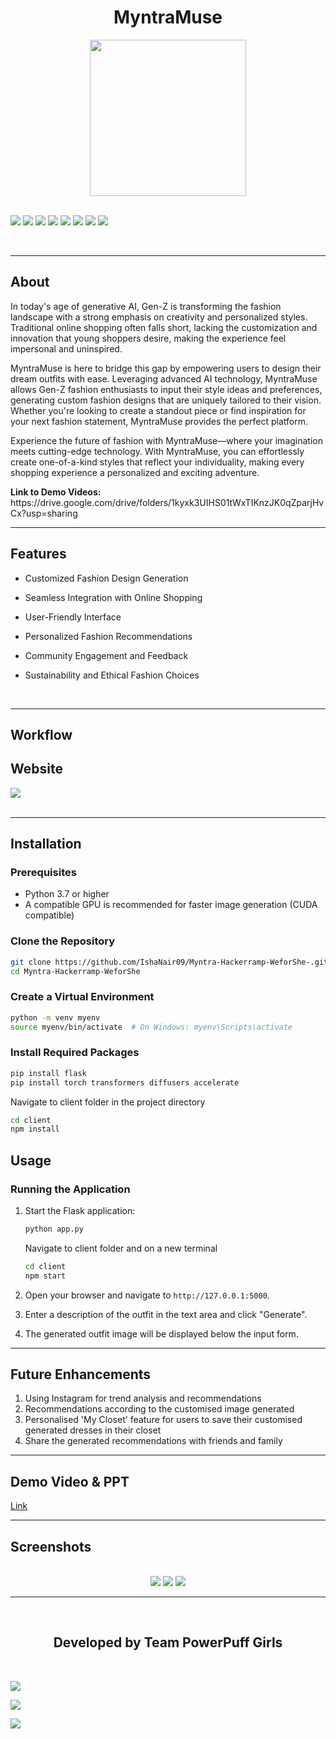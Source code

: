 <h1 align="center">MyntraMuse</h1>

<div align="center">
<img align="center" src="assets\logo.png" height="250px"> 
</div>

<br>

[![](https://img.shields.io/badge/Made_with-react-green?style=for-the-badge&logo=react)](https://reactnative.dev/)
[![](https://img.shields.io/badge/Made_with-Python-green?style=for-the-badge&logo=python)](https://www.python.org)
[![](https://img.shields.io/badge/Made_with-Flask-green?style=for-the-badge&logo=flask)](https://flask.palletsprojects.com/)
[![](https://img.shields.io/badge/Made_with-Tkinter-green?style=for-the-badge&logo=Tkinter)](https://docs.python.org/3/library/tk.html)
[![](https://img.shields.io/badge/Made_with-PyTorch-green?style=for-the-badge&logo=pytorch)](https://pytorch.org/)
[![](https://img.shields.io/badge/Made_with-Transformers-green?style=for-the-badge&logo=huggingface)](https://huggingface.co/transformers/)
[![](https://img.shields.io/badge/Made_with-Diffusion-green?style=for-the-badge&logo=diffusion)](https://www.diffusion.ai/)
[![](https://img.shields.io/badge/Made_with-Accelerate-green?style=for-the-badge&logo=python)](https://github.com/huggingface/accelerate)




</br>

</div>



---
<h2><strong>About</h2></strong>
<p>In today's age of generative AI, Gen-Z is transforming the fashion landscape with a strong emphasis on creativity and personalized styles. Traditional online shopping often falls short, lacking the customization and innovation that young shoppers desire, making the experience feel impersonal and uninspired. </p>

<p>MyntraMuse is here to bridge this gap by empowering users to design their dream outfits with ease. Leveraging advanced AI technology, MyntraMuse allows Gen-Z fashion enthusiasts to input their style ideas and preferences, generating custom fashion designs that are uniquely tailored to their vision. Whether you're looking to create a standout piece or find inspiration for your next fashion statement, MyntraMuse provides the perfect platform.
  </p>


<p> Experience the future of fashion with MyntraMuse—where your imagination meets cutting-edge technology. With MyntraMuse, you can effortlessly create one-of-a-kind styles that reflect your individuality, making every shopping experience a personalized and exciting adventure. 
</p>
<p><strong>Link to Demo Videos:</strong>
https://drive.google.com/drive/folders/1kyxk3UIHS01tWxTIKnzJK0qZparjHvCx?usp=sharing
</p>

---

<h2><strong>Features</h2></strong>

* Customized Fashion Design Generation

* Seamless Integration with Online Shopping

* User-Friendly Interface

* Personalized Fashion Recommendations

* Community Engagement and Feedback

* ​Sustainability and Ethical Fashion Choices

<br>

---

<h2><strong>Workflow</h2></strong>

<h2>Website</h2>
<img src="assets\WebsiteFlow.png"> <br>

<br>

---
## Installation

### Prerequisites

- Python 3.7 or higher
- A compatible GPU is recommended for faster image generation (CUDA compatible)

### Clone the Repository

```bash
git clone https://github.com/IshaNair09/Myntra-Hackerramp-WeforShe-.git
cd Myntra-Hackerramp-WeforShe
```

### Create a Virtual Environment

```bash
python -m venv myenv
source myenv/bin/activate  # On Windows: myenv\Scripts\activate
```

### Install Required Packages

```bash
pip install flask
pip install torch transformers diffusers accelerate

```

Navigate to client folder in the project directory
```bash
cd client
npm install

```

## Usage

### Running the Application

1. Start the Flask application:

   ```bash
   python app.py
   ```
   Navigate to client folder and on a new terminal 

   ```bash
   cd client
   npm start
   ```

3. Open your browser and navigate to `http://127.0.0.1:5000`.

4. Enter a description of the outfit in the text area and click "Generate".

5. The generated outfit image will be displayed below the input form.

---
## Future Enhancements

1. Using Instagram for trend analysis and recommendations
2. Recommendations according to the customised image generated
3. Personalised 'My Closet' feature for users to save their customised generated dresses in their closet
4. Share the generated recommendations with friends and family

---
## Demo Video & PPT
[Link](https://drive.google.com/drive/folders/1kyxk3UIHS01tWxTIKnzJK0qZparjHvCx?usp=sharing)

---
## Screenshots

<br>
<div align="center">
<img src="assets\frontend.png"> 
<img src="assets\prompt1.png"> 
<img src="assets\prompt2.png"> 
 
</div>

---



<br>
<h2 align="center"><b>Developed by Team PowerPuff Girls</b></h2><br>


[![](https://img.shields.io/badge/LinkedIn-Isha_Nair-blue?style=for-the-badge&logo=linkedin)](https://www.linkedin.com/in/ishanair09/)

[![](https://img.shields.io/badge/LinkedIn-Ritika_Nankar-blue?style=for-the-badge&logo=linkedin)](https://www.linkedin.com/in/ritika-nankar-739430210/)

[![](https://img.shields.io/badge/LinkedIn-Pavit_Kaur-blue?style=for-the-badge&logo=linkedin)](https://www.linkedin.com/in/pavit-kaur-8b990b279/)




















